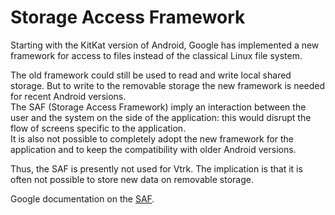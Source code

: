 # Storage Access Framework

Starting with the KitKat version of Android, Google has implemented
a new framework for access to files instead of the classical
Linux file system.

The old framework could still be used to read and write local shared
storage. But to write to the removable storage the new framework
is needed for recent Android versions.  
The SAF (Storage Access Framework) imply an interaction between
the user and the system on the side of the application: this would
disrupt the flow of screens specific to the application.  
It is also not possible to completely adopt the new framework
for the application and to keep the compatibility with older
Android versions.

Thus, the SAF is presently not used for Vtrk. The implication is
that it is often not possible to store new data on removable storage.

Google documentation on the [SAF](https://developer.android.com/training/data-storage/shared/documents-files).

